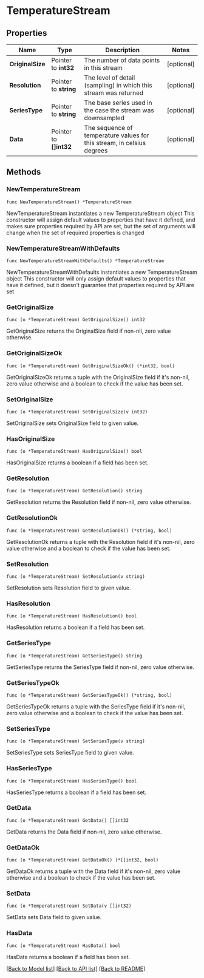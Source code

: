 # TemperatureStream

## Properties

Name | Type | Description | Notes
------------ | ------------- | ------------- | -------------
**OriginalSize** | Pointer to **int32** | The number of data points in this stream | [optional] 
**Resolution** | Pointer to **string** | The level of detail (sampling) in which this stream was returned | [optional] 
**SeriesType** | Pointer to **string** | The base series used in the case the stream was downsampled | [optional] 
**Data** | Pointer to **[]int32** | The sequence of temperature values for this stream, in celsius degrees | [optional] 

## Methods

### NewTemperatureStream

`func NewTemperatureStream() *TemperatureStream`

NewTemperatureStream instantiates a new TemperatureStream object
This constructor will assign default values to properties that have it defined,
and makes sure properties required by API are set, but the set of arguments
will change when the set of required properties is changed

### NewTemperatureStreamWithDefaults

`func NewTemperatureStreamWithDefaults() *TemperatureStream`

NewTemperatureStreamWithDefaults instantiates a new TemperatureStream object
This constructor will only assign default values to properties that have it defined,
but it doesn't guarantee that properties required by API are set

### GetOriginalSize

`func (o *TemperatureStream) GetOriginalSize() int32`

GetOriginalSize returns the OriginalSize field if non-nil, zero value otherwise.

### GetOriginalSizeOk

`func (o *TemperatureStream) GetOriginalSizeOk() (*int32, bool)`

GetOriginalSizeOk returns a tuple with the OriginalSize field if it's non-nil, zero value otherwise
and a boolean to check if the value has been set.

### SetOriginalSize

`func (o *TemperatureStream) SetOriginalSize(v int32)`

SetOriginalSize sets OriginalSize field to given value.

### HasOriginalSize

`func (o *TemperatureStream) HasOriginalSize() bool`

HasOriginalSize returns a boolean if a field has been set.

### GetResolution

`func (o *TemperatureStream) GetResolution() string`

GetResolution returns the Resolution field if non-nil, zero value otherwise.

### GetResolutionOk

`func (o *TemperatureStream) GetResolutionOk() (*string, bool)`

GetResolutionOk returns a tuple with the Resolution field if it's non-nil, zero value otherwise
and a boolean to check if the value has been set.

### SetResolution

`func (o *TemperatureStream) SetResolution(v string)`

SetResolution sets Resolution field to given value.

### HasResolution

`func (o *TemperatureStream) HasResolution() bool`

HasResolution returns a boolean if a field has been set.

### GetSeriesType

`func (o *TemperatureStream) GetSeriesType() string`

GetSeriesType returns the SeriesType field if non-nil, zero value otherwise.

### GetSeriesTypeOk

`func (o *TemperatureStream) GetSeriesTypeOk() (*string, bool)`

GetSeriesTypeOk returns a tuple with the SeriesType field if it's non-nil, zero value otherwise
and a boolean to check if the value has been set.

### SetSeriesType

`func (o *TemperatureStream) SetSeriesType(v string)`

SetSeriesType sets SeriesType field to given value.

### HasSeriesType

`func (o *TemperatureStream) HasSeriesType() bool`

HasSeriesType returns a boolean if a field has been set.

### GetData

`func (o *TemperatureStream) GetData() []int32`

GetData returns the Data field if non-nil, zero value otherwise.

### GetDataOk

`func (o *TemperatureStream) GetDataOk() (*[]int32, bool)`

GetDataOk returns a tuple with the Data field if it's non-nil, zero value otherwise
and a boolean to check if the value has been set.

### SetData

`func (o *TemperatureStream) SetData(v []int32)`

SetData sets Data field to given value.

### HasData

`func (o *TemperatureStream) HasData() bool`

HasData returns a boolean if a field has been set.


[[Back to Model list]](../README.md#documentation-for-models) [[Back to API list]](../README.md#documentation-for-api-endpoints) [[Back to README]](../README.md)


